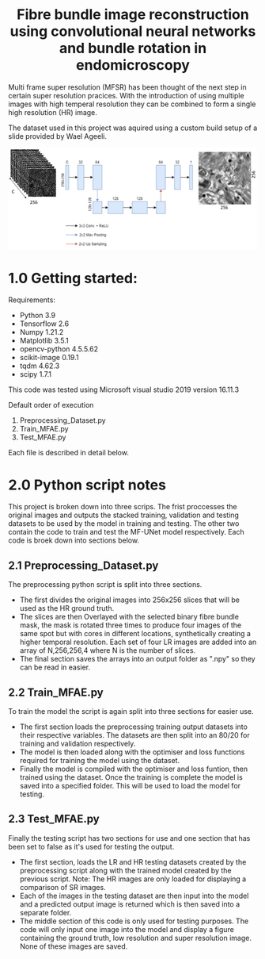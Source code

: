 <h1 align="center"> Fibre bundle image reconstruction using convolutional neural networks and bundle rotation in endomicroscopy </h1>

Multi frame super resolution (MFSR) has been thought of the next step in certain super resolution pracices. With the introduction of using multiple images with high temperal resolution they can be combined to form a single high resolution (HR) image.

The dataset used in this project was aquired using a custom build setup of a slide provided by Wael Ageeli.

<p align="center">
<img src="git_media/Model_diagram.png">
</p>

# 1.0 Getting started:
Requirements:
- Python 3.9 
- Tensorflow 2.6
- Numpy 1.21.2
- Matplotlib 3.5.1
- opencv-python 4.5.5.62
- scikit-image 0.19.1
- tqdm 4.62.3
- scipy 1.7.1

This code was tested using Microsoft visual studio 2019 version 16.11.3


Default order of execution
1. Preprocessing_Dataset.py
2. Train_MFAE.py 
3. Test_MFAE.py

Each file is described in detail below.
 
 
# 2.0 Python script notes
This project is broken down into three scrips. The frist proccesses the original images and outputs the stacked training, validation and testing datasets to be used by the model in training and testing. The other two contain the code to train and test the MF-UNet model respectively. Each code is broek down into sections below.

## 2.1 Preprocessing_Dataset.py
The preprocessing python script is split into three sections. 
- The first divides the original images into 256x256 slices that will be used as the HR ground truth. 
- The slices are then Overlayed with the selected binary fibre bundle mask, the mask is rotated three times to produce four images of the same spot but with cores in different locations, synthetically creating a higher temporal resolution. Each set of four LR images are added into an array of N,256,256,4 where N is the number of slices. 
- The final section saves the arrays into an output folder as ".npy" so they can be read in easier.

## 2.2 Train_MFAE.py
To train the model the script is again split into three sections for easier use. 
- The first section loads the preprocessing training output datasets into their respective variables. The datasets are then split into an 80/20 for training and validation respectively.
- The model is then loaded along with the optimiser and loss functions required for training the model using the dataset.
- Finally the model is compiled with the optimiser and loss funtion, then trained using the dataset. Once the training is complete the model is saved into a specified folder. This will be used to load the model for testing.

## 2.3 Test_MFAE.py
Finally the testing script has two sections for use and one section that has been set to false as it's used for testing the output.
- The first section, loads the LR and HR testing datasets created by the preprocessing script along with the trained model created by the previous script. Note: The HR images are only loaded for displaying a comparison of SR images.
- Each of the images in the testing dataset are then input into the model and a predicted output image is returned which is then saved into a separate folder.
- The middle section of this code is only used for testing purposes. The code will only input one image into the model and display a figure containing the ground truth, low resolution and super resolution image. None of these images are saved.
